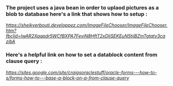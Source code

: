 ### The project uses a java bean in order to uplaod pictures as a blob to database here's a link that shows how to setup : ###
*https://sheikyerbouti.developpez.com/ImageFileChooser/ImageFileChooser.htm?fbclid=IwAR2Xaqpdr5WCfBXPA7FeviN8HftT2xDIiSEKEuN5tijBZmTgtqtv3cazibA* 
### Here's a helpful link on how to set a datablock content from clause query : ###
*https://sites.google.com/site/craigsoraclestuff/oracle-forms---how-to-s/forms-how-to---base-a-block-on-a-from-clause-query*
